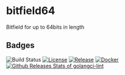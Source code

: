 # bitfield64
Bitfield for up to 64bits in length

## Badges

![Build Status](https://github.com/golangci/golangci-lint/workflows/CI/badge.svg)
[![License](https://img.shields.io/github/license/bukshee/bitfield64)](/LICENSE)
[![Release](https://img.shields.io/github/release/golangci/golangci-lint.svg)](https://github.com/golangci/golangci-lint/releases/latest)
[![Docker](https://img.shields.io/docker/pulls/golangci/golangci-lint)](https://hub.docker.com/r/golangci/golangci-lint)
[![Github Releases Stats of golangci-lint](https://img.shields.io/github/downloads/golangci/golangci-lint/total.svg?logo=github)](https://somsubhra.com/github-release-stats/?username=golangci&repository=golangci-lint)
